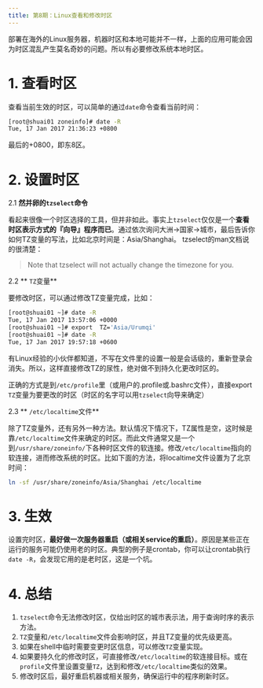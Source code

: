 ```yaml
---
title: 第8期：Linux查看和修改时区
---
```


部署在海外的Linux服务器，机器时区和本地可能并不一样，上面的应用可能会因为时区混乱产生莫名奇妙的问题。所以有必要修改系统本地时区。

# 1. 查看时区
查看当前生效的时区，可以简单的通过`date`命令查看当前时间：

```bash
[root@shuai01 zoneinfo]# date -R
Tue, 17 Jan 2017 21:36:23 +0800
```

最后的+0800，即东8区。

# 2. 设置时区

2.1 **然并卵的`tzselect`命令**  

看起来很像一个时区选择的工具，但并非如此。事实上`tzselect`仅仅是一个**查看时区表示方式的『向导』程序而已**。通过依次询问大洲→国家→城市，最后告诉你如何TZ变量的写法，比如北京时间是：Asia/Shanghai。 tzselect的man文档说的很清楚：

  >  Note that tzselect will not actually change the timezone for  you.

2.2 ** `TZ`变量**  

要修改时区，可以通过修改TZ变量完成，比如：

```bash
[root@shuai01 ~]# date -R
Tue, 17 Jan 2017 13:57:06 +0000
[root@shuai01 ~]# export  TZ='Asia/Urumqi'
[root@shuai01 ~]# date -R
Tue, 17 Jan 2017 19:57:18 +0600
```

有Linux经验的小伙伴都知道，不写在文件里的设置一般是会话级的，重新登录会消失。所以，这样直接修改TZ的尿性，绝对做不到持久化更改时区的。

正确的方式是到`/etc/profile`里（或用户的.profile或.bashrc文件），直接export `TZ`变量为要更改的时区（时区的名字可以用`tzselect`向导来确定）

2.3  ** `/etc/localtime`文件**  

除了TZ变量外，还有另外一种方法。默认情况下情况下，TZ属性是空，这时候是靠`/etc/localtime`文件来确定的时区。而此文件通常又是一个到`/usr/share/zoneinfo/`下各种时区文件的软连接。修改`/etc/localtime`指向的软连接，进而修改系统的时区。比如下面的方法，将localtime文件设置为了北京时间：

```bash
ln -sf /usr/share/zoneinfo/Asia/Shanghai /etc/localtime
```

# 3. 生效
设置完时区，**最好做一次服务器重启（或相关service的重启）**。原因是某些正在运行的服务可能仍使用老的时区。典型的例子是crontab，你可以让crontab执行`date -R`，会发现它用的是老时区，这是一个坑。

# 4. 总结

1. `tzselect`命令无法修改时区，仅给出时区的城市表示法，用于查询时序的表示方法。
2. `TZ`变量和`/etc/localtime`文件会影响时区，并且TZ变量的优先级更高。
3. 如果在shell中临时需要变更时区信息，可以修改`TZ`变量实现。
4. 如果要持久化的修改时区，可直接修改`/etc/localtime`的软连接目标。或在`profile`文件里设置变量`TZ`，达到和修改`/etc/localtime`类似的效果。
5. 修改时区后，最好重启机器或相关服务，确保运行中的程序刷新时区。

